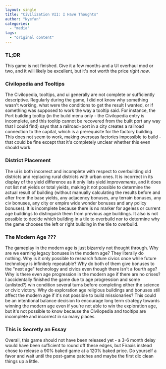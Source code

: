 ```yaml
---
layout: single
title: "Civilization VII: I Have Thoughts"
author: "Nyefan"
categories:
  - "media"
tags:
  - "original content"
---
```


### TL;DR

This game is not finished.  Give it a few months and a UI overhaul mod or two, and it will likely be excellent, but 
it's not worth the price _right now_.

### Civilopedia and Tooltips

The Civilopedia, tooltips, and ui generally are not complete or sufficiently descriptive.  Regularly during the game, 
I did not know why something wasn't working, what were the conditions to get the result I wanted, or if something was 
supposed to work the way a tooltip said.  For instance, the Port building tooltip (in the build menu only - the 
Civilopedia entry is incomplete, and this tooltip cannot be recovered from the built port any way that I could find) 
says that a railroad+port in a city creates a railroad connection to the capital, which is a prerequisite for the 
factory building.  This does not seem to work, making overseas factories impossible to build - that could be fine 
except that it's completely unclear whether this even should work.

### District Placement

The ui is both incorrect and incomplete with respect to overbuilding old districts and replacing rural districts with 
urban ones.  It is incorrect in its display of the yield difference as it only lists yield _improvements_, and it 
does not list net yields or total yields, making it not possible to determine the actual result of building (without 
manually calculating the results before and after from the base yields, any adjacency bonuses, any terrain bonuses, 
any civ bonuses, any city or empire wide wonder bonuses and any policy bonuses).  It is incomplete because there is 
no marker for ageless or current age buildings to distinguish them from previous age buildings.  It also is not 
possible to decide which building in a tile to overbuild nor to determine why the game chooses the left or right 
building in the tile to overbuild.

### The Modern Age ???

The gameplay in the modern age is just bizarrely not thought through.  Why are we earning legacy bonuses in the 
modern age?  They literally do nothing.  Why is it only possible to research future civics once while future 
technology is infinitely repeatable?  Why do both of them give bonuses to the "next age" technology and civics even 
though there isn't a fourth age?  Why is there even age progression in the modern age if there are no crises?  I 
accidentally finished the game due to age progression and some (unlisted?) win condition several turns before 
completing either the science or civic victory.  Why do exploration age religious buildings and bonuses still affect 
the modern age if it's not possible to build missionaries?  This could be an intentional balance decision to encourage
long term strategy towards winning the modern age even if you're not able to win the exploration age, but it's not 
possible to know because the Civilopedia and tooltips are incomplete and incorrect in so many places.

### This is Secretly an Essay

Overall, this game should not have been released yet - a 3-6 month delay would have been sufficient to round off these 
edges, but Firaxis instead chose to release a 90% baked game at a 120% baked price.  Do yourself a favor and wait until 
the post-game patches and maybe the first dlc clean things up a little.
